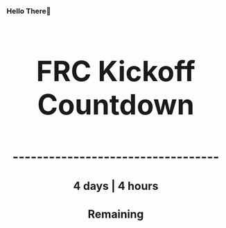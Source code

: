 ### Hello There👋

<!---START-TIMER--->
<h3 align='center' style='font-size: 64px;'>FRC Kickoff Countdown</h3>
<h3 align='center' style='font-size: 30px;'>----------------------------------</h3>
<h3 align='center' style='font-size: 25px;'>4 days | 4 hours</h3>
<h3 align='center' style='font-size: 25px;'>Remaining</h3>
<!---END-TIMER--->
